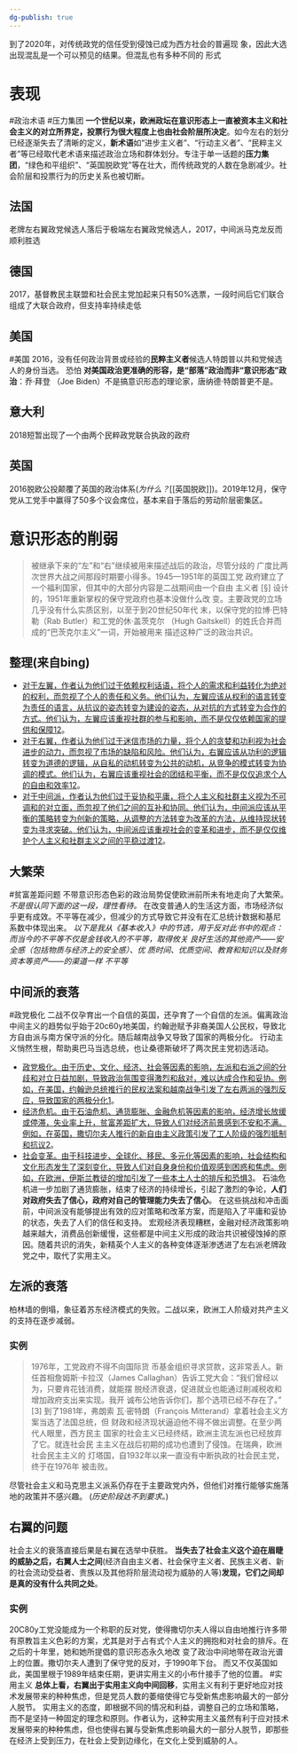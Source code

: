 ```yaml
---
dg-publish: true
---
```


到了2020年，对传统政党的信任受到侵蚀已成为西方社会的普遍现 象，因此大选出现混乱是一个可以预见的结果。但混乱也有多种不同的 形式
# 表现
#政治术语 #压力集团
**一个世纪以来，欧洲政坛在意识形态上一直被资本主义和社会主义的对立所界定，投票行为很大程度上也由社会阶层所决定**。如今左右的划分已经逐渐失去了清晰的定义，**新术语**如“进步主义者”、“行动主义者”、“民粹主义者”等已经取代老术语来描述政治立场和群体划分。专注于单一话题的**压力集团**，“绿色和平组织”、“英国脱欧党”等在壮大，而传统政党的人数在急剧减少。社会阶层和投票行为的历史关系也被切断。
## 法国
老牌左右翼政党候选人落后于极端左右翼政党候选人，2017，中间派马克龙反而顺利胜选
## 德国
2017，基督教民主联盟和社会民主党加起来只有50%选票，一段时间后它们联合组成了大联合政府，但支持率持续走低
## 美国
#美国 
2016，没有任何政治背景或经验的**民粹主义者**候选人特朗普以共和党候选人的身份当选。
恐怕 **对美国政治更准确的形容，是“部落”政治而非“意识形态”政治**：乔·拜登 （Joe Biden）不是搞意识形态的理论家，唐纳德·特朗普更不是。
## 意大利
2018短暂出现了一个由两个民粹政党联合执政的政府
## 英国
2016脱欧公投颠覆了英国的政治体系(*为什么？*[[英国脱欧]])。2019年12月，保守党从工党手中赢得了50多个议会席位，基本来自于落后的劳动阶层密集区。
# 意识形态的削弱

>被继承下来的“左”和“右”继续被用来描述战后的政治，尽管分歧的 广度比两次世界大战之间那段时期要小得多。1945—1951年的英国工党 政府建立了一个福利国家，但其中的大部分内容是二战期间由一个自由 主义者 [§] 设计的，1951年重新掌权的保守党政府也基本没做什么改 变。主要政党的立场几乎没有什么实质区别，以至于到20世纪50年代 末，以保守党的拉博·巴特勒（Rab Butler）和工党的休·盖茨克尔 （Hugh Gaitskell）的姓氏合并而成的“巴茨克尔主义”一词，开始被用来 描述这种广泛的政治共识。
## 整理(来自bing)
- [对于左翼，作者认为他们过于依赖权利话语，将个人的需求和利益转化为绝对的权利，而忽视了个人的责任和义务。他们认为，左翼应该从权利的语言转变为责任的语言，从抗议的姿态转变为建设的姿态，从对抗的方式转变为合作的方式。他们认为，左翼应该重视社群的参与和影响，而不是仅仅依赖国家的提供和保障](https://zhuanlan.zhihu.com/p/582869833)[1](https://zhuanlan.zhihu.com/p/582869833)[2](https://book.douban.com/review/14878285/)。
- [对于右翼，作者认为他们过于迷信市场的力量，将个人的贪婪和功利视为社会进步的动力，而忽视了市场的缺陷和风险。他们认为，右翼应该从功利的逻辑转变为道德的逻辑，从自私的动机转变为公共的动机，从竞争的模式转变为协调的模式。他们认为，右翼应该重视社会的团结和平衡，而不是仅仅追求个人的自由和效率](https://zhuanlan.zhihu.com/p/582869833)[1](https://zhuanlan.zhihu.com/p/582869833)[2](https://book.douban.com/review/14878285/)。
- [对于中间派，作者认为他们过于妥协和平庸，将个人主义和社群主义视为不可调和的对立面，而忽视了他们之间的互补和协同。他们认为，中间派应该从平衡的策略转变为创新的策略，从调整的方法转变为改革的方法，从维持现状转变为寻求突破。他们认为，中间派应该重视社会的变革和进步，而不是仅仅维护个人主义和社群主义之间的平稳过渡](https://zhuanlan.zhihu.com/p/582869833)[1](https://zhuanlan.zhihu.com/p/582869833)[2](https://book.douban.com/review/14878285/)。
## 大繁荣
#贫富差距问题 
不带意识形态色彩的政治局势促使欧洲前所未有地走向了大繁荣。
*不是很认同下面的这一段，理性看待。*
在改变普通人的生活这方面，市场经济似乎更有成效。不平等在减少，但减少的方式导致它并没有在汇总统计数据和基尼 系数中体现出来。
*以下是我从《基本收入》中的节选，用于反对此书中的观点：而当今的不平等不仅是金钱收入的不平等，取得攸关 良好⽣活的其他资产——安全感（包括物质与经济上的安全感）、优 质时间、优质空间、教育和知识以及财务资本等资产——的渠道⼀样 不平等*
## 中间派的衰落
#政党极化
二战不仅孕育出一个自信的英国，还孕育了一个自信的左派。偏离政治中间主义的趋势似乎始于20c60y地美国，约翰逊赋予非裔美国人公民权，导致北方自由派与南方保守派的分化。随后越南战争又导致了国家的两极分化。
行动主义悄然生根，帮助奥巴马当选总统，也让桑德斯破坏了两次民主党初选活动。
- [政党极化。由于历史、文化、经济、社会等因素的影响，左派和右派之间的分歧和对立日益加剧，导致政治氛围变得激烈和敌对，难以达成合作和妥协。例如，在美国，约翰逊总统推行的民权法案和越南战争引发了左右两派的强烈反应，导致国家的两极分化](https://zhuanlan.zhihu.com/p/464146571)[1](https://zhuanlan.zhihu.com/p/464146571)。
- [经济危机。由于石油危机、通货膨胀、金融危机等因素的影响，经济增长放缓或停滞，失业率上升，贫富差距扩大，导致人们对经济前景感到不安和不满。例如，在英国，撒切尔夫人推行的新自由主义政策引发了工人阶级的强烈抵制和抗议](https://zh.wikipedia.org/wiki/%E4%B8%AD%E9%97%B4%E4%B8%BB%E4%B9%89)[2](https://zh.wikipedia.org/wiki/%E4%B8%AD%E9%97%B4%E4%B8%BB%E4%B9%89)。
- [社会变革。由于科技进步、全球化、移民、多元化等因素的影响，社会结构和文化形态发生了深刻变化，导致人们对自身身份和价值观感到困惑和焦虑。例如，在欧洲，伊斯兰教徒的增加引发了一些本土人士的排斥和恐惧](https://www.gov.cn/zhengce/2021-06/25/content_5620794.htm)[3](https://www.gov.cn/zhengce/2021-06/25/content_5620794.htm)。
石油危机进一步加剧了通货膨胀，结束了经济的持续增长，引起了激烈的争论，**人们对政府失去了信心，政府对自己的管理能力失去了信心**。
在这些挑战和冲击面前，中间派没有能够提出有效的应对策略和改革方案，而是陷入了平庸和妥协的状态，失去了人们的信任和支持。
宏观经济表现糟糕，金融对经济政策影响越来越大，消费品创新缓慢，这些都是中间主义形成的政治共识被侵蚀掉的原因。随着共识的消失，新精英个人主义的各种变体逐渐渗透进了左右派老牌政党之中，取代了实用主义。

## 左派的衰落
柏林墙的倒塌，象征着苏东经济模式的失败。二战以来，欧洲工人阶级对共产主义的支持在逐步减弱。
### 实例
>1976年，工党政府不得不向国际货 币基金组织寻求贷款，这非常丢人。新任首相詹姆斯·卡拉汉（James Callaghan）告诉工党大会：“我们曾经以为，只要肯花钱消费，就能摆 脱经济衰退，促进就业也能通过削减税收和增加政府支出来实现。我开 诚布公地告诉你们，那个选项已经不存在了。” [3] 到了1981年，弗朗索 瓦·密特朗（François Mitterand）拿着社会主义方案当选了法国总统，但 财政和经济现状逼迫他不得不做出调整。在至少两代人眼里，西方民主 国家的社会主义已经终结，欧洲主流左派也已经放弃了它。就连社会民 主主义在战后初期的成功也遭到了侵蚀。在瑞典，欧洲社会民主主义的 灯塔国，自1932年以来一直没有中断执政的社会民主党，终于在1976年 被击败。

尽管社会主义和马克思主义派系仍存在于主要政党内外，但他们对推行能够实施落地的政策并不感兴趣。
(*历史阶段达不到要求。*)
## 右翼的问题
社会主义的衰落直接后果是右翼在选举中获胜。
**当失去了社会主义这个迫在眉睫的威胁之后，右翼人士之间**(经济自由主义者、社会保守主义者、民族主义者、新的社会流动受益者、贵族以及其他将阶层流动视为威胁的人等)**发现，它们之间却是真的没有什么共同之处**。
### 实例
20C80y工党没能成为一个称职的反对党，使得撒切尔夫人得以自由地推行许多带有原教旨主义色彩的方案，尤其是对于占有式个人主义的拥抱和对社会的排斥。在之后的十年里，她和她所提倡的意识形态永久地改 变了政治中间地带在政治光谱上的位置。撒切尔夫人遭到了保守党的反对，于1990年下台。
而又不仅英国如此，美国里根于1989年结束任期，更讲实用主义的小布什接手了他的位置。
#实用主义
**总体上看，右翼出于实用主义向中间回移**，实用主义有利于更好地应对技术发展带来的种种焦虑，但是党员人数的萎缩使得它与受新焦虑影响最大的一部分人脱节。
实用主义的态度，即根据不同的情况和利益，调整自己的立场和策略，而不是坚持一种固定的理念和原则。作者认为，这种实用主义虽然有利于应对技术发展带来的种种焦虑，但也使得右翼与受新焦虑影响最大的一部分人脱节，即那些在经济上受到压力，在社会上受到边缘化，在文化上受到威胁的人。
